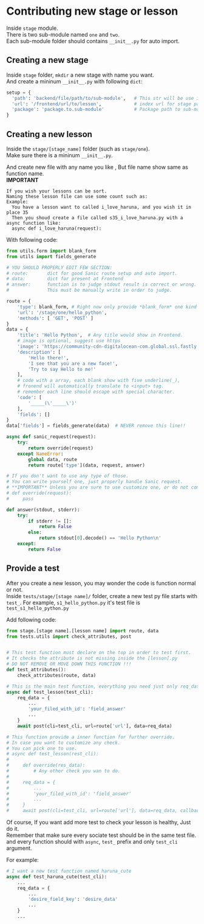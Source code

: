 
# Contributing new stage or lesson

Inside `stage` module.  
There is two sub-module named `one` and `two`.  
Each sub-module folder should contains `__init__.py` for auto import.  

## Creating a new stage
Inside `stage` folder, `mkdir` a new stage with name you want.  
And create a mininum `__init__.py` with following `dict`:  
```python
setup = {
  'path': 'backend/file/path/to/sub-module',   # This str will be use in os.path.join(), Do NOT starts with /
  'url': '/frontend/url/to/lesson',            # index url for stage page. Will be DEPRECATED soon.
  'package': 'package.to.sub-module'           # Package path to sub-module, use for __import__ function call.
}
```

## Creating a new lesson
Inside the `stage/[stage_name]` folder (such as `stage/one`).  
Make sure there is a mininum `__init__.py`.  


And create new file with any name you like ,
But file name show same as function name.  
**IMPORTANT**
```
If you wish your lessons can be sort.
Naming these lesson file can use some count such as:
Example:
  You have a lesson want to called i_love_haruna, and you wish it in place 35
  Then you shoud create a file called s35_i_love_haruna.py with a async function like:
  async def i_love_haruna(request):
```
With following code:  
```python
from utils.form import blank_form
from utils import fields_generate

# YOU SHOULD PROPERLY EDIT FEW SECTION:
# route:       dict for good Sanic route setup and auto import.
# data:        dict for present at Frontend
# answer:      function is to judge stdout result is correct or wrong.
#              This must be manually write in order to judge.

route = {
    'type': blank_form, # Right now only provide *blank_form* one kind of form 181004.
    'url': '/stage/one/hello_python',
    'methods': [ 'GET', 'POST' ]
}
data = {
    'title': 'Hello Python',  # Any title would show in Frontend.
    # image is optional, suggest use https
    'image': 'https://community-cdn-digitalocean-com.global.ssl.fastly.net/assets/tutorials/images/large/EBOOK_PYTHON_no-name.png?1516826609',
    'description': [
        'Hello there!',
        'I see that you are a new face!',
        'Try to say Hello to me!'
    ],
    # code with a array, each blank show with five underline(_),
    # fronend will automatically translate to <input> tag.
    # remember each line should escape with special character.
    'code': [
        '_____(\'_____\')'
    ],
    'fields': []
}
data['fields'] = fields_generate(data)  # NEVER remove this line!!

async def sanic_request(request):
    try:
        return override(request)
    except NameError:
        global data, route
        return route['type'](data, request, answer)

# If you don't want to use any type of those.
# You can write yourself one, just properly handle Sanic request.
# **IMPORTANT** Unless you are sure to use customize one, or do not comment out this function.
# def override(request):
#     pass

def answer(stdout, stderr):
    try:
        if stderr != []:
            return False
        else:
            return stdout[0].decode() == 'Hello Python\n'
    except:
        return False

```

## Provide a test
After you create a new lesson, you may wonder the code is function normal or not.  
Inside `tests/stage/[stage name]/` folder, create a new test py file starts with `test_`.
For example, `s1_hello_python.py` it's test file is `test_s1_hello_python.py`

Add following code:
```python
from stage.[stage name].[lesson name] import route, data
from tests.utils import check_attributes, post


# This test function must declare on the top in order to test first.
# It checks the attribute is not missing inside the [lesson].py
# DO NOT REMOVE OR MOVE DOWN THIS FUNCTION !!!
def test_attributes():
    check_attributes(route, data)

# This is the main test function, everything you need just only req_data.
async def test_lesson(test_cli):
    req_data = {
        ...
        'your_filed_with_id': 'field_answer'
        ...
    }
    await post(cli=test_cli, url=route['url'], data=req_data)

# This function provide a inner function for further override.
# In case you want to customize any check.
# You can pick one to use.
# async def test_lesson(rest_cli):
#     
#     def override(res_data):
#         # Any other check you wan to do.
#
#     req_data = {
#         ...
#         'your_filed_with_id': 'field_answer'
#         ...
#     }
#     await post(cli=test_cli, url=route['url'], data=req_data, callback=override)
```

Of course, If you want add more test to check your lesson is healthy, Just do it.  
Remember that make sure every sociate test should be in the same test file.
and every function should with `async`, `test_` prefix and only `test_cli` argument.

For example:
```python
# I want a new test function named haruna_cute
async def test_haruna_cute(test_cli):
    ...
    req_data = {
        ...
        'desire_field_key': 'desire_data'
        ...
    }
    ...
```
